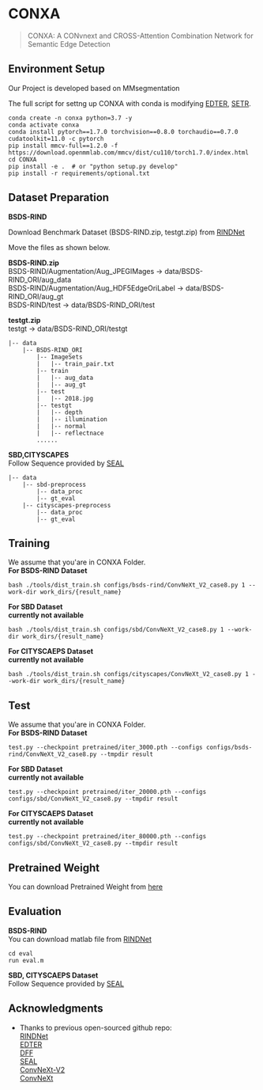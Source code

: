 # CONXA
> CONXA: A CONvnext and CROSS-Attention Combination Network for Semantic Edge Detection

## Environment Setup
Our Project is developed based on MMsegmentation

The full script for settng up CONXA with conda is modifying [EDTER](https://github.com/MengyangPu/EDTER), [SETR](https://github.com/fudan-zvg/SETR#linux).


```
conda create -n conxa python=3.7 -y
conda activate conxa
conda install pytorch==1.7.0 torchvision==0.8.0 torchaudio==0.7.0 cudatoolkit=11.0 -c pytorch
pip install mmcv-full==1.2.0 -f https://download.openmmlab.com/mmcv/dist/cu110/torch1.7.0/index.html
cd CONXA
pip install -e .  # or "python setup.py develop"
pip install -r requirements/optional.txt
```

## Dataset Preparation 

**BSDS-RIND**

Download Benchmark Dataset (BSDS-RIND.zip, testgt.zip) from [RINDNet](https://github.com/MengyangPu/RINDNet)

Move the files as shown below.


**BSDS-RIND.zip**<br/>
BSDS-RIND/Augmentation/Aug_JPEGIMages -> data/BSDS-RIND_ORI/aug_data<br/>
BSDS-RIND/Augmentation/Aug_HDF5EdgeOriLabel -> data/BSDS-RIND_ORI/aug_gt<br/>
BSDS-RIND/test -> data/BSDS-RIND_ORI/test<br/>

**testgt.zip**<br/>
testgt -> data/BSDS-RIND_ORI/testgt<br/>
```
|-- data
    |-- BSDS-RIND_ORI
        |-- ImageSets
        |   |-- train_pair.txt
        |-- train
        |   |-- aug_data
        |   |-- aug_gt
        |-- test
        |   |-- 2018.jpg
        |-- testgt
        |   |-- depth
        |   |-- illumination
        |   |-- normal
        |   |-- reflectnace
        ......
```
**SBD,CITYSCAPES**<br/>
Follow Sequence provided by [SEAL](https://github.com/Chrisding/seal)

```
|-- data
    |-- sbd-preprocess
        |-- data_proc
        |-- gt_eval
    |-- cityscapes-preprocess
        |-- data_proc
        |-- gt_eval

```
    
## Training 
We assume that you'are in CONXA Folder.<br/>
**For BSDS-RIND Dataset**<br/>
```
bash ./tools/dist_train.sh configs/bsds-rind/ConvNeXt_V2_case8.py 1 --work-dir work_dirs/{result_name}
```
**For SBD Dataset**<br/>
**currently not available**
```
bash ./tools/dist_train.sh configs/sbd/ConvNeXt_V2_case8.py 1 --work-dir work_dirs/{result_name}
```

**For CITYSCAEPS Dataset**<br/>
**currently not available**
```
bash ./tools/dist_train.sh configs/cityscapes/ConvNeXt_V2_case8.py 1 --work-dir work_dirs/{result_name}
```

## Test 
We assume that you'are in CONXA Folder.<br/>
**For BSDS-RIND Dataset**<br/>
```
test.py --checkpoint pretrained/iter_3000.pth --configs configs/bsds-rind/ConvNeXt_V2_case8.py --tmpdir result
```

**For SBD Dataset**<br/>
**currently not available**
```
test.py --checkpoint pretrained/iter_20000.pth --configs configs/sbd/ConvNeXt_V2_case8.py --tmpdir result
```

**For CITYSCAEPS Dataset**<br/>
**currently not available**
```
test.py --checkpoint pretrained/iter_80000.pth --configs configs/sbd/ConvNeXt_V2_case8.py --tmpdir result
```

## Pretrained Weight
You can download Pretrained Weight from [here](https://drive.google.com/file/d/15fxLFf9bl8t_D7o-jqMlIMBz6fR8AHg9/view?usp=drive_link)

## Evaluation 
**BSDS-RIND**<br/>
You can download matlab file from [RINDNet](https://github.com/MengyangPu/RINDNet/tree/main)
```
cd eval
run eval.m
```

**SBD, CITYSCAEPS Dataset**<br/>
Follow Sequence provided by [SEAL](https://github.com/Chrisding/seal)

## Acknowledgments
- Thanks to previous open-sourced github repo:<br/>
  [RINDNet](https://github.com/MengyangPu/RINDNet/tree/main)<br/>
  [EDTER](https://github.com/MengyangPu/EDTER)<br/>
  [DFF](https://github.com/Lavender105/DFF)<br/>
  [SEAL](https://github.com/Chrisding/seal)<br/>
  [ConvNeXt-V2](https://github.com/facebookresearch/ConvNeXt-V2/tree/main)<br/>
  [ConvNeXt](https://github.com/facebookresearch/ConvNeXt)<br/>
